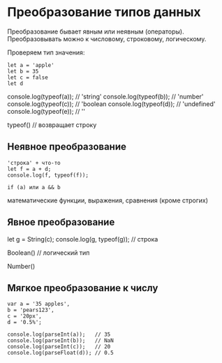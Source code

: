 # Преобразование типов данных
Преобразование бывает явным или неявным (операторы). Преобразовывать можно к числовому, строковому, логическому.

Проверяем тип значения:

    let a = 'apple'
    let b = 35
    let c = false
    let d

console.log(typeof(a)); // 'string'
console.log(typeof(b)); // 'number'
console.log(typeof(c)); // 'boolean
console.log(typeof(d)); // 'undefined'
console.log(typeof(e)); // ''

typeof() // возвращает строку

## Неявное преобразование

    'строка' + что-то
    let f = a + d;
    console.log(f, typeof(f));

    if (a) или a && b

математические функции, выражения, сравнения (кроме строгих)

## Явное преобразование
let g = String(c);
console.log(g, typeof(g)); // строка

Boolean() // логический тип

Number()

## Мягкое преобразование к числу

    var a = '35 apples',
    b = 'pears123',
    c = '20px',
    d = '0.5%';

    console.log(parseInt(a));   // 35
    console.log(parseInt(b));   // NaN
    console.log(parseInt(c));   // 20
    console.log(parseFloat(d)); // 0.5
